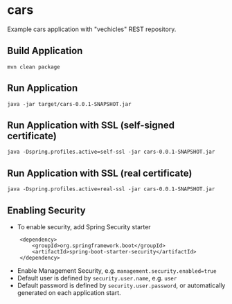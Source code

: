 # cars

Example cars application with "vechicles" REST repository.


## Build Application

```
mvn clean package
```

## Run Application

```
java -jar target/cars-0.0.1-SNAPSHOT.jar
```

## Run Application with SSL (self-signed certificate)

```
java -Dspring.profiles.active=self-ssl -jar cars-0.0.1-SNAPSHOT.jar
```

## Run Application with SSL (real certificate)

```
java -Dspring.profiles.active=real-ssl -jar cars-0.0.1-SNAPSHOT.jar
```

## Enabling Security

* To enable security, add Spring Security starter
```
    <dependency>
        <groupId>org.springframework.boot</groupId>
        <artifactId>spring-boot-starter-security</artifactId>
    </dependency>
```
* Enable Management Security, e.g. `management.security.enabled=true`
* Default user is defined by `security.user.name`, e.g. `user`
* Default password is defined by `security.user.password`, or automatically generated on each application start.
